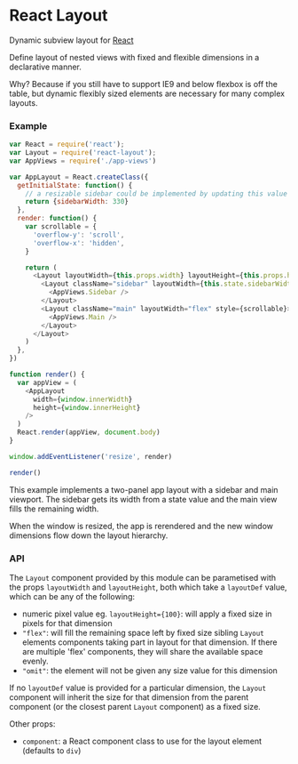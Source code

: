 # React Layout

Dynamic subview layout for [React](http://facebook.github.io/react/)

Define layout of nested views with fixed and flexible dimensions in a declarative manner.

Why? Because if you still have to support IE9 and below flexbox is off the table,
but dynamic flexibly sized elements are necessary for many complex layouts.

### Example
```js
var React = require('react');
var Layout = require('react-layout');
var AppViews = require('./app-views')

var AppLayout = React.createClass({
  getInitialState: function() {
    // a resizable sidebar could be implemented by updating this value
    return {sidebarWidth: 330}
  },
  render: function() {
    var scrollable = {
      'overflow-y': 'scroll',
      'overflow-x': 'hidden',
    }

    return (
      <Layout layoutWidth={this.props.width} layoutHeight={this.props.height}>
        <Layout className="sidebar" layoutWidth={this.state.sidebarWidth}>
          <AppViews.Sidebar />
        </Layout>
        <Layout className="main" layoutWidth="flex" style={scrollable}>
          <AppViews.Main />
        </Layout>
      </Layout>
    )
  },
})

function render() {
  var appView = (
    <AppLayout
      width={window.innerWidth}
      height={window.innerHeight}
    />
  )
  React.render(appView, document.body)
}

window.addEventListener('resize', render)

render()
```

This example implements a two-panel app layout with a sidebar and main viewport.
The sidebar gets its width from a state value and the main view fills the
remaining width.

When the window is resized, the app is rerendered and the new window dimensions
flow down the layout hierarchy.

### API

The `Layout` component provided by this module can be parametised with the props
`layoutWidth` and `layoutHeight`, both which take a `layoutDef` value, which can
be any of the following:
- numeric pixel value eg. `layoutHeight={100}`: will apply a fixed size in pixels 
  for that dimension
- `"flex"`: will fill the remaining space left by fixed size sibling `Layout`
  elements  components taking part in layout for that dimension. If there are
  multiple 'flex' components, they will share the available space evenly.
- `"omit"`: the element will not be given any size value for this dimension

If no `layoutDef` value is provided for a particular dimension, the `Layout`
component will inherit the size for that dimension from the parent component
(or the closest parent `Layout` component) as a fixed size.

Other props:

- `component`: a React component class to use for the layout element (defaults to `div`)
